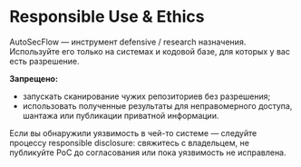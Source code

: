 # Responsible Use & Ethics


AutoSecFlow — инструмент defensive / research назначения. Используйте его только на системах и кодовой базе, для которых у вас есть разрешение.


**Запрещено:**
- запускать сканирование чужих репозиториев без разрешения;
- использовать полученные результаты для неправомерного доступа, шантажа или публикации приватной информации.


Если вы обнаружили уязвимость в чей-то системе — следуйте процессу responsible disclosure: свяжитесь с владельцем, не публикуйте PoC до согласования или пока уязвимость не исправлена.

